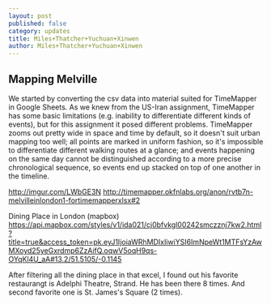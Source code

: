 ```yaml
---
layout: post
published: false
category: updates
title: Miles+Thatcher+Yuchuan+Xinwen
author: Miles+Thatcher+Yuchuan+Xinwen
---
```


## Mapping Melville

We started by converting the csv data into material suited for TimeMapper in Google Sheets. As we knew from the US-Iran assignment, TimeMapper has some basic limitations (e.g. inability to differentiate different kinds of events), but for this assignment it posed different problems. TimeMapper zooms out pretty wide in space and time by default, so it doesn't suit urban mapping too well; all points are marked in uniform fashion, so it's impossible to differentiate different walking routes at a glance; and events happening on the same day cannot be distinguished according to a more precise chronological sequence, so events end up stacked on top of one another in the timeline.

http://imgur.com/LWbGE3N
http://timemapper.okfnlabs.org/anon/rvtb7n-melvilleinlondon1-fortimemapperxlsx#2

Dining Place in London (mapbox)
https://api.mapbox.com/styles/v1/ida021/cj0bfvkgl00242smczznj7kw2.html?title=true&access_token=pk.eyJ1IjoiaWRhMDIxIiwiYSI6ImNpeWt1MTFsYzAwMXoyd25yeGxrdmp6ZzAifQ.oqwV5oqH9qs-OYqKl4U_aA#13.2/51.5105/-0.1145

After filtering all the dining place in that excel, I found out his favorite restaurangt is Adelphi Theatre, Strand. He has been there 8 times. And second favorite one is St. James's Square (2 times).
